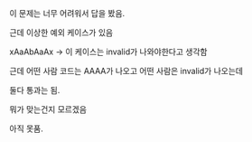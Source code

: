 이 문제는 너무 어려워서 답을 봤음.

근데 이상한 예외 케이스가 있음

xAaAbAaAx -> 이 케이스는 invalid가 나와야한다고 생각함

근데 어떤 사람 코드는 AAAA가 나오고 어떤 사람은 invalid가 나오는데

둘다 통과는 됨.

뭐가 맞는건지 모르겠음

아직 못품.


